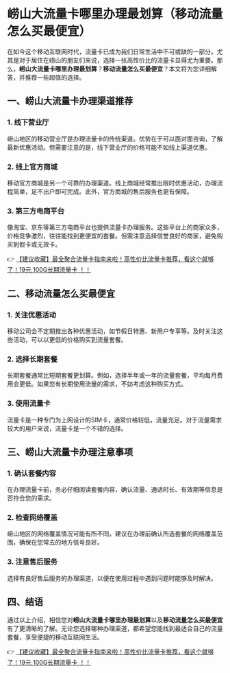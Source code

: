 # 崂山大流量卡哪里办理最划算（移动流量怎么买最便宜）

在如今这个移动互联网时代，流量卡已成为我们日常生活中不可或缺的一部分。尤其是对于居住在崂山的朋友们来说，选择一张高性价比的流量卡显得尤为重要。那么，**崂山大流量卡哪里办理最划算**？**移动流量怎么买最便宜**？本文将为您详细解答，并推荐一些超值的选择。

## 一、崂山大流量卡办理渠道推荐

### 1. 线下营业厅
崂山地区的移动营业厅是办理流量卡的传统渠道。优势在于可以面对面咨询，了解最新优惠活动。但需要注意的是，线下营业厅的价格可能不如线上渠道优惠。

### 2. 线上官方商城
移动官方商城是另一个可靠的办理渠道。线上商城经常推出限时优惠活动，办理流程简单，足不出户即可完成。此外，官方商城的售后服务也更有保障。

### 3. 第三方电商平台
像淘宝、京东等第三方电商平台也提供流量卡办理服务。这些平台上的商家众多，价格竞争激烈，往往能找到更便宜的套餐。但需注意选择信誉良好的商家，避免购买到假卡或无效卡。

👉 [【建议收藏】最全聚合流量卡指南来啦！高性价比流量卡推荐，看这个就够了！19元 100G长期流量卡 ！！](https://bit.ly/Liuliangka)

## 二、移动流量怎么买最便宜

### 1. 关注优惠活动
移动公司会不定期推出各种优惠活动，如节假日特惠、新用户专享等。及时关注这些活动，可以以更低的价格购买到流量套餐。

### 2. 选择长期套餐
长期套餐通常比短期套餐更划算。例如，选择半年或一年的流量套餐，平均每月费用会更低。如果您有长期使用流量的需求，不妨考虑这种购买方式。

### 3. 使用流量卡
流量卡是一种专门为上网设计的SIM卡，通常价格较低，流量充足。对于流量需求较大的用户来说，流量卡是一个不错的选择。

## 三、崂山大流量卡办理注意事项

### 1. 确认套餐内容
在办理流量卡前，务必仔细阅读套餐内容，确认流量、通话时长、有效期等信息是否符合您的需求。

### 2. 检查网络覆盖
崂山地区的网络覆盖情况可能有所不同，建议在办理前确认所选套餐的网络覆盖范围，确保在您常去的地方信号良好。

### 3. 注意售后服务
选择有良好售后服务的办理渠道，以便在使用过程中遇到问题时能够及时解决。

## 四、结语

通过以上介绍，相信您对**崂山大流量卡哪里办理最划算**以及**移动流量怎么买最便宜**有了更清晰的了解。无论您选择哪种办理渠道，都希望您能找到最适合自己的流量套餐，享受便捷的移动互联网生活。

👉 [【建议收藏】最全聚合流量卡指南来啦！高性价比流量卡推荐，看这个就够了！19元 100G长期流量卡 ！！](https://bit.ly/Liuliangka)